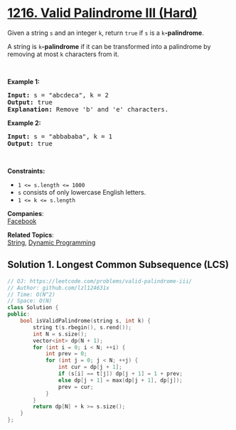 # [1216. Valid Palindrome III (Hard)](https://leetcode.com/problems/valid-palindrome-iii/)

<p>Given a string <code>s</code> and an integer <code>k</code>, return <code>true</code> if <code>s</code> is a <code>k</code><strong>-palindrome</strong>.</p>

<p>A string is <code>k</code><strong>-palindrome</strong> if it can be transformed into a palindrome by removing at most <code>k</code> characters from it.</p>

<p>&nbsp;</p>
<p><strong>Example 1:</strong></p>

<pre><strong>Input:</strong> s = "abcdeca", k = 2
<strong>Output:</strong> true
<strong>Explanation:</strong> Remove 'b' and 'e' characters.
</pre>

<p><strong>Example 2:</strong></p>

<pre><strong>Input:</strong> s = "abbababa", k = 1
<strong>Output:</strong> true
</pre>

<p>&nbsp;</p>
<p><strong>Constraints:</strong></p>

<ul>
	<li><code>1 &lt;= s.length &lt;= 1000</code></li>
	<li><code>s</code> consists of only lowercase English letters.</li>
	<li><code>1 &lt;= k &lt;= s.length</code></li>
</ul>


**Companies**:  
[Facebook](https://leetcode.com/company/facebook)

**Related Topics**:  
[String](https://leetcode.com/tag/string/), [Dynamic Programming](https://leetcode.com/tag/dynamic-programming/)

## Solution 1. Longest Common Subsequence (LCS)

```cpp
// OJ: https://leetcode.com/problems/valid-palindrome-iii/
// Author: github.com/lzl124631x
// Time: O(N^2)
// Space: O(N)
class Solution {
public:
    bool isValidPalindrome(string s, int k) {
        string t(s.rbegin(), s.rend());
        int N = s.size();
        vector<int> dp(N + 1);
        for (int i = 0; i < N; ++i) {
            int prev = 0;
            for (int j = 0; j < N; ++j) {
                int cur = dp[j + 1];
                if (s[i] == t[j]) dp[j + 1] = 1 + prev;
                else dp[j + 1] = max(dp[j + 1], dp[j]);
                prev = cur;
            }
        }
        return dp[N] + k >= s.size();
    }
};
```